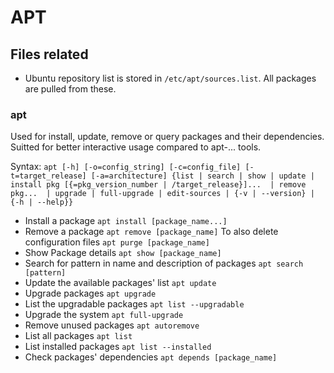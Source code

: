 # APT
## Files related
- Ubuntu repository list is stored in `/etc/apt/sources.list`. All packages are pulled from these.

### apt
Used for install, update, remove or query packages and their dependencies. Suitted for better interactive usage compared to apt-... tools.

Syntax: `apt [-h] [-o=config_string] [-c=config_file] [-t=target_release] [-a=architecture] {list | search | show | update | install pkg [{=pkg_version_number | /target_release}]...  | remove pkg...  | upgrade | full-upgrade | edit-sources | {-v | --version} | {-h | --help}}`

- Install a package
`apt install [package_name...]`
- Remove a package
`apt remove [package_name]`
To also delete configuration files
`apt purge [package_name]`
- Show Package details
`apt show [package_name]`
- Search for pattern in name and description of packages
`apt search [pattern]`
- Update the available packages' list
`apt update`
- Upgrade packages
`apt upgrade`
- List the upgradable packages
`apt list --upgradable`
- Upgrade the system
`apt full-upgrade`
- Remove unused packages
`apt autoremove`
- List all packages
`apt list`
- List installed packages
`apt list --installed`
- Check packages' dependencies
`apt depends [package_name]`